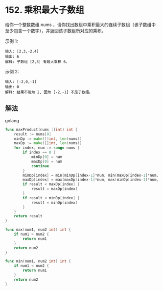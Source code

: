 # 152. 乘积最大子数组
给你一个整数数组 nums ，请你找出数组中乘积最大的连续子数组（该子数组中至少包含一个数字），并返回该子数组所对应的乘积。

示例 1:

```
输入: [2,3,-2,4]
输出: 6
解释: 子数组 [2,3] 有最大乘积 6。
```

示例 2:

```
输入: [-2,0,-1]
输出: 0
解释: 结果不能为 2, 因为 [-2,-1] 不是子数组。
```

## 解法

golang
```go
func maxProduct(nums []int) int {
	result := nums[0]
	minDp := make([]int, len(nums))
	maxDp := make([]int, len(nums))
	for index, num := range nums {
		if index == 0 {
			minDp[0] = num
			maxDp[0] = num
			continue
		}
		minDp[index] = min(minDp[index-1]*num, min(maxDp[index-1]*num, num))
		maxDp[index] = max(maxDp[index-1]*num, max(minDp[index-1]*num, num))
		if result < maxDp[index] {
			result = maxDp[index]
		}
		if result < minDp[index] {
			result = minDp[index]
		}
	}
	return result
}

func max(num1, num2 int) int {
	if num1 > num2 {
		return num1
	}
	return num2
}

func min(num1, num2 int) int {
	if num1 < num2 {
		return num1
	}
	return num2
}
```
